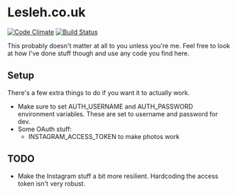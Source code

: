 # Lesleh.co.uk

[![Code Climate](https://codeclimate.com/github/lesleh/Site/badges/gpa.svg)](https://codeclimate.com/github/lesleh/Site)
[![Build Status](https://travis-ci.org/lesleh/Site.svg?branch=master)](https://travis-ci.org/lesleh/Site)

This probably doesn't matter at all to you unless you're me. Feel free to look at how I've done stuff though and use any
code you find here.

## Setup

There's a few extra things to do if you want it to actually work.

* Make sure to set AUTH_USERNAME and AUTH_PASSWORD environment variables. These are set to username and password for dev.
* Some OAuth stuff:
  * INSTAGRAM_ACCESS_TOKEN to make photos work

## TODO

* Make the Instagram stuff a bit more resilient. Hardcoding the access token isn't very robust.